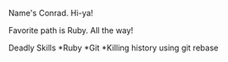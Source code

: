 Name's Conrad. Hi-ya!

Favorite path is Ruby. All the way!

Deadly Skills
*Ruby
*Git
*Killing history using git rebase
